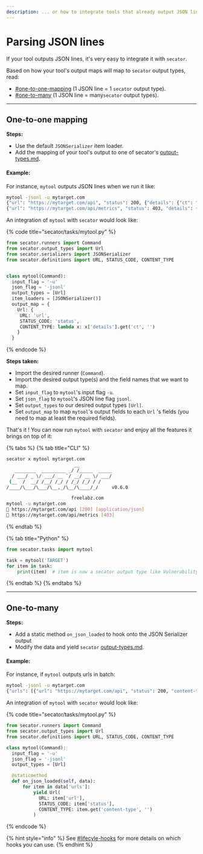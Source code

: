 ```yaml
---
description: ... or how to integrate tools that already output JSON lines.
---
```


# Parsing JSON lines

If your tool outputs JSON lines, it's very easy to integrate it with `secator`.

Based on how your tool's output maps will map to `secator` output types, read:

* [#one-to-one-mapping](parsing-json-lines.md#one-to-one-mapping "mention") (1 JSON line = 1 `secator` output type).
* [#one-to-many](parsing-json-lines.md#one-to-many "mention") (1 JSON line = many`secator` output types).

***

## One-to-one mapping

**Steps:**

* Use the default `JSONSerializer` item loader.
* Add the mapping of your tool's output to one of secator's [output-types.md](../../../in-depth/concepts/output-types.md "mention")**.**

#### **Example:**

For instance, `mytool` outputs JSON lines when we run it like:

```bash
mytool -jsonl -u mytarget.com
{"url": "https://mytarget.com/api", "status": 200, {"details": {"ct": "application/json"}}
{"url": "https://mytarget.com/api/metrics", "status": 403, "details": {}}
```

An integration of `mytool` with `secator` would look like:

{% code title="secator/tasks/mytool.py" %}
```python
from secator.runners import Command
from secator.output_types import Url
from secator.serializers import JSONSerializer
from secator.definitions import URL, STATUS_CODE, CONTENT_TYPE


class mytool(Command):
  input_flag = '-u'
  json_flag = '-jsonl'
  output_types = [Url]
  item_loaders = [JSONSerializer()]
  output_map = {
    Url: {
     URL: 'url',
     STATUS_CODE: 'status',
     CONTENT_TYPE: lambda x: x['details'].get('ct', '')
    }
  }

```
{% endcode %}

**Steps taken:**

* Import the desired runner (`Command`).
* Import the desired output type(s) and the field names that we want to map.
* Set `input_flag` to `mytool`'s input flag `-u`.&#x20;
* Set `json_flag` to `mytool`'s JSON line flag `jsonl`.&#x20;
* Set `output_types` to our desired output types `[Url]`.&#x20;
* Set `output_map` to map `mytool`'s output fields to each `Url` 's fields (you need to map at least the required fields).

That's it ! You can now run `mytool` with `secator` and enjoy all the features it brings on top of it:

{% tabs %}
{% tab title="CLI" %}
```bash
secator x mytool mytarget.com
                         __            
   ________  _________ _/ /_____  _____
  / ___/ _ \/ ___/ __ `/ __/ __ \/ ___/
 (__  /  __/ /__/ /_/ / /_/ /_/ / /    
/____/\___/\___/\__,_/\__/\____/_/     v0.6.0

                        freelabz.com
mytool -u mytarget.com
🔗 https://mytarget.com/api [200] [application/json]
🔗 https://mytarget.com/api/metrics [403]
```
{% endtab %}

{% tab title="Python" %}
```python
from secator.tasks import mytool

task = mytool('TARGET')
for item in task:
    print(item)  # item is now a secator output type like Vulnerability or Port

```
{% endtab %}
{% endtabs %}

***

## One-to-many

**Steps:**

* Add a static method `on_json_loaded` to hook onto the JSON Serializer output
* Modify the data and yield `secator` [output-types.md](../../../in-depth/concepts/output-types.md "mention").

#### **Example:**

For instance, if `mytool` outputs urls in batch:

```bash
mytool -jsonl -u mytarget.com
{"urls": [{"url": "https://mytarget.com/api", "status": 200, "content-type": "application/json"}, {"url": "https://mytarget.com/api/metrics", "status": 403, "content-type": "application/text"}]
```

An integration of `mytool` with `secator` would look like:

{% code title="secator/tasks/mytool.py" %}
```python
from secator.runners import Command
from secator.output_types import Url
from secator.definitions import URL, STATUS_CODE, CONTENT_TYPE

class mytool(Command):
  input_flag = '-u'
  json_flag = '-jsonl'
  output_types = [Url]

  @staticmethod
  def on_json_loaded(self, data):
      for item in data['urls']:
          yield Url(
            URL: item['url'],
            STATUS_CODE: item['status'],
            CONTENT_TYPE: item.get('content-type', '')
          )

```
{% endcode %}

{% hint style="info" %}
See [#lifecyle-hooks](../../../in-depth/concepts/runners.md#lifecyle-hooks "mention") for more details on which hooks you can use.
{% endhint %}
